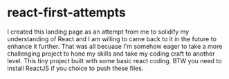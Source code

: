 # react-first-attempts
I created this landing page as an attempt from me to solidify my understanding of React and I am willing to came back to it in the future to enhance it further.
That was all becuase I'm somehow eager to take a more challenging project to hone my skills and take my coding craft to another level. 
This tiny project built with some basic react coding.
BTW you need to install ReactJS if you choice to push these files.
